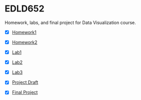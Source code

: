 # EDLD652
Homework, labs, and final project for Data Visualization course.

- [x] [Homework1](https://wanjiag.github.io/EDLD652/hw1/hw1_code.html)

- [x] [Homework2](https://wanjiag.github.io/EDLD652/hw2/hw2_code.html)

- [x] [Lab1](https://wanjiag.github.io/EDLD652/lab1/lab1_code.html)

- [x] [Lab2](https://wanjiag.github.io/EDLD652/lab2/lab2_code.html)

- [x] [Lab3](https://wanjiag.github.io/EDLD652/lab3/lab3_code.html)

- [x] [Project Draft](https://wanjiag.github.io/EDLD652/project/project_draft.html)

- [x] [Final Project](https://wanjiag.github.io/EDLD652_project_blog/)
